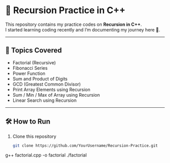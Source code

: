 # 🔁 Recursion Practice in C++

This repository contains my practice codes on **Recursion in C++**.  
I started learning coding recently and I’m documenting my journey here 🚀.

---

## 📂 Topics Covered
- Factorial (Recursive)
- Fibonacci Series  
- Power Function
- Sum and Product of Digits
- GCD (Greatest Common Divisor)
- Print Array Elements using Recursion
- Sum / Min / Max of Array using Recursion
- Linear Search using Recursion

---

## 🛠️ How to Run
1. Clone this repository  
   ```bash
   git clone https://github.com/YourUsername/Recursion-Practice.git
g++ factorial.cpp -o factorial
./factorial
